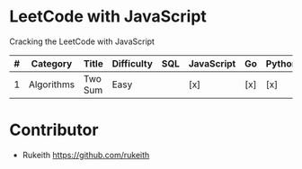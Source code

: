 # LeetCode with JavaScript
Cracking the LeetCode with JavaScript

| # | Category | Title | Difficulty | SQL | JavaScript | Go | Python3 |Swift|Kotlin|C|C++|C#|Java|
|---	|---	|---	|---	|---	|---	|---	|---	|---	|---	|---	|---	|---	|---	|
|  1 	|Algorithms| Two Sum	| Easy	|   	|[x]|[x]|[x]|[x]|[x]|[x]|[x]|[x]|[x]|

# Contributor
* Rukeith <https://github.com/rukeith>